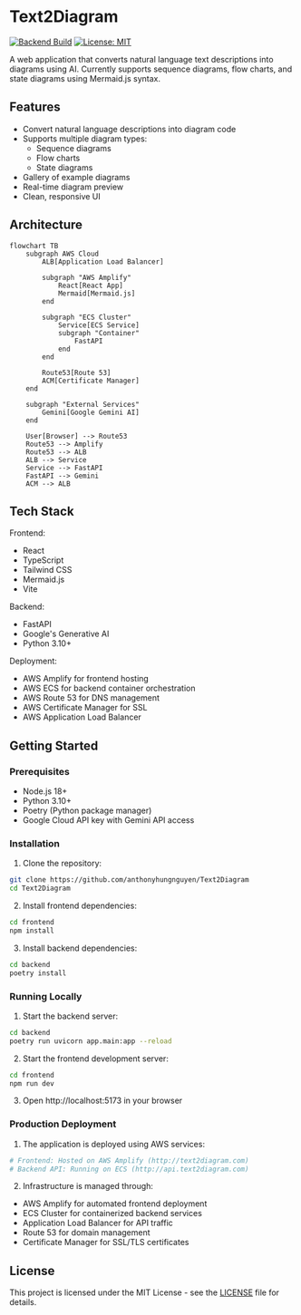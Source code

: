 # Text2Diagram

[![Backend Build](https://github.com/anthonyhungnguyen/Text2Diagram/workflows/Backend-CI/badge.svg)](https://github.com/anthonyhungnguyen/Text2Diagram/actions)
[![License: MIT](https://img.shields.io/badge/License-MIT-yellow.svg)](https://opensource.org/licenses/MIT)

A web application that converts natural language text descriptions into diagrams using AI. Currently supports sequence diagrams, flow charts, and state diagrams using Mermaid.js syntax.

## Features

- Convert natural language descriptions into diagram code
- Supports multiple diagram types:
  - Sequence diagrams
  - Flow charts 
  - State diagrams
- Gallery of example diagrams
- Real-time diagram preview
- Clean, responsive UI

## Architecture

```mermaid
flowchart TB
    subgraph AWS Cloud
        ALB[Application Load Balancer]
        
        subgraph "AWS Amplify"
            React[React App]
            Mermaid[Mermaid.js]
        end
        
        subgraph "ECS Cluster"
            Service[ECS Service]
            subgraph "Container"
                FastAPI
            end
        end
        
        Route53[Route 53]
        ACM[Certificate Manager]
    end
    
    subgraph "External Services"
        Gemini[Google Gemini AI]
    end
    
    User[Browser] --> Route53
    Route53 --> Amplify
    Route53 --> ALB
    ALB --> Service
    Service --> FastAPI
    FastAPI --> Gemini
    ACM --> ALB
```

## Tech Stack

Frontend:
- React
- TypeScript
- Tailwind CSS
- Mermaid.js
- Vite

Backend:
- FastAPI
- Google's Generative AI
- Python 3.10+

Deployment:
- AWS Amplify for frontend hosting
- AWS ECS for backend container orchestration
- AWS Route 53 for DNS management
- AWS Certificate Manager for SSL
- AWS Application Load Balancer

## Getting Started

### Prerequisites

- Node.js 18+
- Python 3.10+
- Poetry (Python package manager)
- Google Cloud API key with Gemini API access

### Installation

1. Clone the repository:
```bash
git clone https://github.com/anthonyhungnguyen/Text2Diagram
cd Text2Diagram
```

2. Install frontend dependencies:
```bash
cd frontend
npm install
```

3. Install backend dependencies:
```bash
cd backend
poetry install
```

### Running Locally

1. Start the backend server:
```bash
cd backend
poetry run uvicorn app.main:app --reload
```

2. Start the frontend development server:
```bash
cd frontend
npm run dev
```

3. Open http://localhost:5173 in your browser

### Production Deployment

1. The application is deployed using AWS services:
```bash
# Frontend: Hosted on AWS Amplify (http://text2diagram.com)
# Backend API: Running on ECS (http://api.text2diagram.com)
```

2. Infrastructure is managed through:
- AWS Amplify for automated frontend deployment
- ECS Cluster for containerized backend services
- Application Load Balancer for API traffic
- Route 53 for domain management
- Certificate Manager for SSL/TLS certificates

## License

This project is licensed under the MIT License - see the [LICENSE](LICENSE) file for details.
